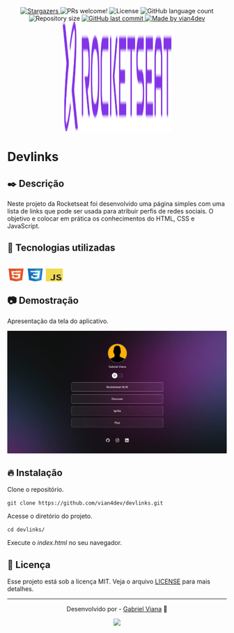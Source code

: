<div align="center">
  <a href="https://github.com/vian4dev/devlinks/stargazers">
    <img alt="Stargazers" src="https://img.shields.io/github/stars/vian4dev/devlinks?style=social">
  </a>
  
  <img alt="PRs welcome!" src="https://img.shields.io/static/v1?label=PRs&message=welcome&color=7159c1&labelColor=000000" />
  <img alt="License" src="https://img.shields.io/static/v1?label=license&message=MIT&color=7159c1&labelColor=000000">
  <img alt="GitHub language count" src="https://img.shields.io/github/languages/count/vian4dev/devlinks?color=%2304D361">
  <img alt="Repository size" src="https://img.shields.io/github/repo-size/vian4dev/devlinks">
	
  <a href="https://github.com/vian4dev/devlinks/commits/master">
    <img alt="GitHub last commit" src="https://img.shields.io/github/last-commit/vian4dev/devlinks">
  </a>
  
  <a href="https://www.linkedin.com/in/vianadev/">
    <img alt="Made by vian4dev" src="https://img.shields.io/badge/made%20by-vian4dev-%2304D361">
  </a>
</div>

<div align="center">
  <img src="https://raw.githubusercontent.com/vian4dev/vian4dev/bfae0da7d97ab8f10a008d3fdea6f2e2181fa3ca/.github/rocketseat.svg" width="250" height="250" alt="Rocketseat">
</div>

# Devlinks

## ✒️ Descrição
Neste projeto da Rocketseat foi desenvolvido uma página simples com uma lista de links que pode ser usada para atribuir perfis de redes sociais. O objetivo e colocar em prática os conhecimentos do HTML, CSS e JavaScript.

## 🚀 Tecnologias utilizadas
<div style="display: inline_block"><br>
  <img align="center" alt="img-html" height="30" width="40" src="https://raw.githubusercontent.com/devicons/devicon/master/icons/html5/html5-original.svg">
  
  <img align="center" alt="img-css" height="30" width="40" src="https://raw.githubusercontent.com/devicons/devicon/master/icons/css3/css3-original.svg">

  <img align="center" alt="img-javascript" height="30" width="40" src="https://raw.githubusercontent.com/devicons/devicon/master/icons/javascript/javascript-original.svg">
</div>

## 📷 Demostração
Apresentação da tela do aplicativo.
<div align="center">
  <img src="./.github/devlinks.gif" alt="devlinks" border="0">
</div>

## 🔥 Instalação
Clone o repositório.
~~~ 
git clone https://github.com/vian4dev/devlinks.git
~~~
Acesse o diretório do projeto.
~~~
cd devlinks/
~~~
Execute o _index.html_ no seu navegador.

## 📝 Licença
Esse projeto está sob a licença MIT. Veja o arquivo [LICENSE](LICENSE) para mais detalhes.

---
<div align="center"> 
 <p>Desenvolvido por - <a href="https://github.com/vian4dev">Gabriel Viana</a> 🤖</p>
 
 <a href="https://www.linkedin.com/in/vianadev" target="_blank"><img src="https://img.shields.io/badge/-LinkedIn-%230077B5?style=for-the-badge&logo=linkedin&logoColor=white" target="_blank"></a> 
</div>
